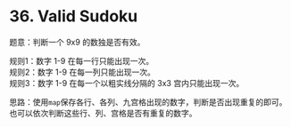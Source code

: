 # 36. Valid Sudoku


题意：判断一个 9x9 的数独是否有效。  


规则1：数字 1-9 在每一行只能出现一次。  
规则2：数字 1-9 在每一列只能出现一次。  
规则3：数字 1-9 在每一个以粗实线分隔的 3x3 宫内只能出现一次。  


思路：使用`map`保存各行、各列、九宫格出现的数字，判断是否出现重复的即可。  
也可以依次判断这些行、列、宫格是否有重复的数字。  


